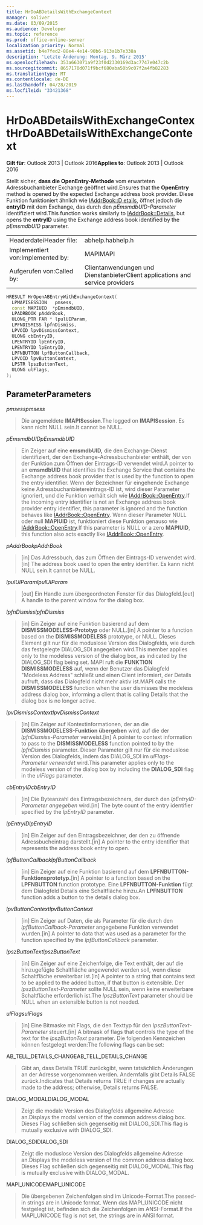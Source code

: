 ```yaml
---
title: HrDoABDetailsWithExchangeContext
manager: soliver
ms.date: 03/09/2015
ms.audience: Developer
ms.topic: reference
ms.prod: office-online-server
localization_priority: Normal
ms.assetid: b4e7fed2-88e4-4e14-90b6-913a1b7e338a
description: 'Letzte Änderung: Montag, 9. März 2015'
ms.openlocfilehash: 353a663071a9f23f0d2330169d3ac7747e047c2b
ms.sourcegitcommit: 8657170d071f9bcf680aba50b9c07f2a4fb82283
ms.translationtype: MT
ms.contentlocale: de-DE
ms.lasthandoff: 04/28/2019
ms.locfileid: "33421368"
---
```

# <a name="hrdoabdetailswithexchangecontext"></a><span data-ttu-id="dd3e4-103">HrDoABDetailsWithExchangeContext</span><span class="sxs-lookup"><span data-stu-id="dd3e4-103">HrDoABDetailsWithExchangeContext</span></span>

  
  
<span data-ttu-id="dd3e4-104">**Gilt für**: Outlook 2013 | Outlook 2016</span><span class="sxs-lookup"><span data-stu-id="dd3e4-104">**Applies to**: Outlook 2013 | Outlook 2016</span></span> 
  
<span data-ttu-id="dd3e4-105">Stellt sicher, **dass die OpenEntry-Methode** vom erwarteten Adressbuchanbieter Exchange geöffnet wird.</span><span class="sxs-lookup"><span data-stu-id="dd3e4-105">Ensures that the **OpenEntry** method is opened by the expected Exchange address book provider.</span></span> <span data-ttu-id="dd3e4-106">Diese Funktion funktioniert ähnlich wie [IAddrBook::D etails](iaddrbook-details.md), öffnet jedoch die **entryID** mit dem Exchange, das durch den _pEmsmdbUID-Parameter_ identifiziert wird.</span><span class="sxs-lookup"><span data-stu-id="dd3e4-106">This function works similarly to [IAddrBook::Details](iaddrbook-details.md), but opens the **entryID** using the Exchange address book identified by the  _pEmsmdbUID_ parameter.</span></span> 
  
|||
|:-----|:-----|
|<span data-ttu-id="dd3e4-107">Headerdatei</span><span class="sxs-lookup"><span data-stu-id="dd3e4-107">Header file:</span></span>  <br/> |<span data-ttu-id="dd3e4-108">abhelp.h</span><span class="sxs-lookup"><span data-stu-id="dd3e4-108">abhelp.h</span></span>  <br/> |
|<span data-ttu-id="dd3e4-109">Implementiert von:</span><span class="sxs-lookup"><span data-stu-id="dd3e4-109">Implemented by:</span></span>  <br/> |<span data-ttu-id="dd3e4-110">MAPI</span><span class="sxs-lookup"><span data-stu-id="dd3e4-110">MAPI</span></span>  <br/> |
|<span data-ttu-id="dd3e4-111">Aufgerufen von:</span><span class="sxs-lookup"><span data-stu-id="dd3e4-111">Called by:</span></span>  <br/> |<span data-ttu-id="dd3e4-112">Clientanwendungen und Dienstanbieter</span><span class="sxs-lookup"><span data-stu-id="dd3e4-112">Client applications and service providers</span></span>  <br/> |
   
```cpp
HRESULT HrOpenABEntryWithExchangeContext(
  LPMAPISESSION   pmsess,
  const MAPIUID  *pEmsmdbUID,
  LPADRBOOK pAddrBook,
  ULONG_PTR FAR * lpulUIParam,
  LPFNDISMISS lpfnDismiss,
  LPVOID lpvDismissContext,
  ULONG cbEntryID,
  LPENTRYID lpEntryID,
  LPENTRYID lpEntryID,
  LPFNBUTTON lpfButtonCallback,
  LPVOID lpvButtonContext,
  LPSTR lpszButtonText,
  ULONG ulFlags,
);
```

## <a name="parameters"></a><span data-ttu-id="dd3e4-113">Parameter</span><span class="sxs-lookup"><span data-stu-id="dd3e4-113">Parameters</span></span>

 <span data-ttu-id="dd3e4-114">_pmsess_</span><span class="sxs-lookup"><span data-stu-id="dd3e4-114">_pmsess_</span></span>
  
> <span data-ttu-id="dd3e4-115">Die angemeldete **IMAPISession**.</span><span class="sxs-lookup"><span data-stu-id="dd3e4-115">The logged on **IMAPISession**.</span></span> <span data-ttu-id="dd3e4-116">Es kann nicht NULL sein.</span><span class="sxs-lookup"><span data-stu-id="dd3e4-116">It cannot be NULL.</span></span>
    
 <span data-ttu-id="dd3e4-117">_pEmsmdbUID_</span><span class="sxs-lookup"><span data-stu-id="dd3e4-117">_pEmsmdbUID_</span></span>
  
> <span data-ttu-id="dd3e4-118">Ein Zeiger auf eine **emsmdbUID,** die den Exchange-Dienst identifiziert, der den Exchange-Adressbuchanbieter enthält, der von der Funktion zum Öffnen der Eintrags-ID verwendet wird.</span><span class="sxs-lookup"><span data-stu-id="dd3e4-118">A pointer to an **emsmdbUID** that identifies the Exchange Service that contains the Exchange address book provider that is used by the function to open the entry identifier.</span></span> <span data-ttu-id="dd3e4-119">Wenn der Bezeichner für eingehende Exchange keine Adressbuchanbietereintrags-ID ist, wird dieser Parameter ignoriert, und die Funktion verhält sich wie [IAddrBook::OpenEntry](iaddrbook-openentry.md).</span><span class="sxs-lookup"><span data-stu-id="dd3e4-119">If the incoming entry identifier is not an Exchange address book provider entry identifier, this parameter is ignored and the function behaves like [IAddrBook::OpenEntry](iaddrbook-openentry.md).</span></span> <span data-ttu-id="dd3e4-120">Wenn dieser Parameter NULL oder null **MAPIUID** ist, funktioniert diese Funktion genauso wie [IAddrBook::OpenEntry](iaddrbook-openentry.md).</span><span class="sxs-lookup"><span data-stu-id="dd3e4-120">If this parameter is NULL or a zero **MAPIUID**, this function also acts exactly like [IAddrBook::OpenEntry](iaddrbook-openentry.md).</span></span> 
    
 <span data-ttu-id="dd3e4-121">_pAddrBook_</span><span class="sxs-lookup"><span data-stu-id="dd3e4-121">_pAddrBook_</span></span>
  
> <span data-ttu-id="dd3e4-122">[in] Das Adressbuch, das zum Öffnen der Eintrags-ID verwendet wird.</span><span class="sxs-lookup"><span data-stu-id="dd3e4-122">[in] The address book used to open the entry identifier.</span></span> <span data-ttu-id="dd3e4-123">Es kann nicht NULL sein.</span><span class="sxs-lookup"><span data-stu-id="dd3e4-123">It cannot be NULL.</span></span>
    
 <span data-ttu-id="dd3e4-124">_lpulUIParam_</span><span class="sxs-lookup"><span data-stu-id="dd3e4-124">_lpulUIParam_</span></span>
  
> <span data-ttu-id="dd3e4-125">[out] Ein Handle zum übergeordneten Fenster für das Dialogfeld.</span><span class="sxs-lookup"><span data-stu-id="dd3e4-125">[out] A handle to the parent window for the dialog box.</span></span>
    
 <span data-ttu-id="dd3e4-126">_lpfnDismiss_</span><span class="sxs-lookup"><span data-stu-id="dd3e4-126">_lpfnDismiss_</span></span>
  
> <span data-ttu-id="dd3e4-127">[in] Ein Zeiger auf eine Funktion basierend auf dem **DISMISSMODELESS-Prototyp** oder NULL.</span><span class="sxs-lookup"><span data-stu-id="dd3e4-127">[in] A pointer to a function based on the **DISMISSMODELESS** prototype, or NULL.</span></span> <span data-ttu-id="dd3e4-128">Dieses Element gilt nur für die moduslose Version des Dialogfelds, wie durch das festgelegte DIALOG_SDI angegeben wird.</span><span class="sxs-lookup"><span data-stu-id="dd3e4-128">This member applies only to the modeless version of the dialog box, as indicated by the DIALOG_SDI flag being set.</span></span> <span data-ttu-id="dd3e4-129">MAPI ruft die **FUNKTION DISMISSMODELESS** auf, wenn der Benutzer das Dialogfeld "Modeless Address" schließt und einen Client informiert, der Details aufruft, dass das Dialogfeld nicht mehr aktiv ist.</span><span class="sxs-lookup"><span data-stu-id="dd3e4-129">MAPI calls the **DISMISSMODELESS** function when the user dismisses the modeless address dialog box, informing a client that is calling Details that the dialog box is no longer active.</span></span> 
    
 <span data-ttu-id="dd3e4-130">_lpvDismissContext_</span><span class="sxs-lookup"><span data-stu-id="dd3e4-130">_lpvDismissContext_</span></span>
  
> <span data-ttu-id="dd3e4-131">[in] Ein Zeiger auf Kontextinformationen, der an die **DISMISSMODELESS-Funktion übergeben** wird, auf die der  _lpfnDismiss-Parameter_ verweist.</span><span class="sxs-lookup"><span data-stu-id="dd3e4-131">[in] A pointer to context information to pass to the **DISMISSMODELESS** function pointed to by the  _lpfnDismiss_ parameter.</span></span> <span data-ttu-id="dd3e4-132">Dieser Parameter gilt nur für die moduslose Version  des Dialogfelds, indem das DIALOG_SDI im _ulFlags-Parameter verwendet_ wird.</span><span class="sxs-lookup"><span data-stu-id="dd3e4-132">This parameter applies only to the modeless version of the dialog box by including the **DIALOG_SDI** flag in the  _ulFlags_ parameter.</span></span> 
    
 <span data-ttu-id="dd3e4-133">_cbEntryID_</span><span class="sxs-lookup"><span data-stu-id="dd3e4-133">_cbEntryID_</span></span>
  
> <span data-ttu-id="dd3e4-134">[in] Die Byteanzahl des Eintragsbezeichners, der durch den  _lpEntryID-Parameter angegeben_ wird.</span><span class="sxs-lookup"><span data-stu-id="dd3e4-134">[in] The byte count of the entry identifier specified by the  _lpEntryID_ parameter.</span></span> 
    
 <span data-ttu-id="dd3e4-135">_lpEntryID_</span><span class="sxs-lookup"><span data-stu-id="dd3e4-135">_lpEntryID_</span></span>
  
> <span data-ttu-id="dd3e4-136">[in] Ein Zeiger auf den Eintragsbezeichner, der den zu öffnende Adressbucheintrag darstellt.</span><span class="sxs-lookup"><span data-stu-id="dd3e4-136">[in] A pointer to the entry identifier that represents the address book entry to open.</span></span>
    
 <span data-ttu-id="dd3e4-137">_lpfButtonCallback_</span><span class="sxs-lookup"><span data-stu-id="dd3e4-137">_lpfButtonCallback_</span></span>
  
> <span data-ttu-id="dd3e4-138">[in] Ein Zeiger auf eine Funktion basierend auf dem **LPFNBUTTON-Funktionsprototyp.**</span><span class="sxs-lookup"><span data-stu-id="dd3e4-138">[in] A pointer to a function based on the **LPFNBUTTON** function prototype.</span></span> <span data-ttu-id="dd3e4-139">Eine **LPFNBUTTON-Funktion** fügt dem Dialogfeld Details eine Schaltfläche hinzu.</span><span class="sxs-lookup"><span data-stu-id="dd3e4-139">An **LPFNBUTTON** function adds a button to the details dialog box.</span></span> 
    
 <span data-ttu-id="dd3e4-140">_lpvButtonContext_</span><span class="sxs-lookup"><span data-stu-id="dd3e4-140">_lpvButtonContext_</span></span>
  
> <span data-ttu-id="dd3e4-141">[in] Ein Zeiger auf Daten, die als Parameter für die durch den  _lpfButtonCallback-Parameter_ angegebene Funktion verwendet wurden.</span><span class="sxs-lookup"><span data-stu-id="dd3e4-141">[in] A pointer to data that was used as a parameter for the function specified by the  _lpfButtonCallback_ parameter.</span></span> 
    
 <span data-ttu-id="dd3e4-142">_lpszButtonText_</span><span class="sxs-lookup"><span data-stu-id="dd3e4-142">_lpszButtonText_</span></span>
  
> <span data-ttu-id="dd3e4-143">[in] Ein Zeiger auf eine Zeichenfolge, die Text enthält, der auf die hinzugefügte Schaltfläche angewendet werden soll, wenn diese Schaltfläche erweiterbar ist.</span><span class="sxs-lookup"><span data-stu-id="dd3e4-143">[in] A pointer to a string that contains text to be applied to the added button, if that button is extensible.</span></span> <span data-ttu-id="dd3e4-144">Der  _lpszButtonText-Parameter_ sollte NULL sein, wenn keine erweiterbare Schaltfläche erforderlich ist.</span><span class="sxs-lookup"><span data-stu-id="dd3e4-144">The  _lpszButtonText_ parameter should be NULL when an extensible button is not needed.</span></span> 
    
 <span data-ttu-id="dd3e4-145">_ulFlags_</span><span class="sxs-lookup"><span data-stu-id="dd3e4-145">_ulFlags_</span></span>
  
> <span data-ttu-id="dd3e4-146">[in] Eine Bitmaske mit Flags, die den Texttyp für den  _lpszButtonText-Parameter_ steuert.</span><span class="sxs-lookup"><span data-stu-id="dd3e4-146">[in] A bitmask of flags that controls the type of the text for the  _lpszButtonText_ parameter.</span></span> <span data-ttu-id="dd3e4-147">Die folgenden Kennzeichen können festgelegt werden:</span><span class="sxs-lookup"><span data-stu-id="dd3e4-147">The following flags can be set:</span></span> 
    
<span data-ttu-id="dd3e4-148">AB_TELL_DETAILS_CHANGE</span><span class="sxs-lookup"><span data-stu-id="dd3e4-148">AB_TELL_DETAILS_CHANGE</span></span>
  
> <span data-ttu-id="dd3e4-149">Gibt an, dass Details TRUE zurückgibt, wenn tatsächlich Änderungen an der Adresse vorgenommen werden. Andernfalls gibt Details FALSE zurück.</span><span class="sxs-lookup"><span data-stu-id="dd3e4-149">Indicates that Details returns TRUE if changes are actually made to the address; otherwise, Details returns FALSE.</span></span>
    
<span data-ttu-id="dd3e4-150">DIALOG_MODAL</span><span class="sxs-lookup"><span data-stu-id="dd3e4-150">DIALOG_MODAL</span></span>
  
> <span data-ttu-id="dd3e4-151">Zeigt die modale Version des Dialogfelds allgemeine Adresse an.</span><span class="sxs-lookup"><span data-stu-id="dd3e4-151">Displays the modal version of the common address dialog box.</span></span> <span data-ttu-id="dd3e4-152">Dieses Flag schließen sich gegenseitig mit DIALOG_SDI.</span><span class="sxs-lookup"><span data-stu-id="dd3e4-152">This flag is mutually exclusive with DIALOG_SDI.</span></span>
    
<span data-ttu-id="dd3e4-153">DIALOG_SDI</span><span class="sxs-lookup"><span data-stu-id="dd3e4-153">DIALOG_SDI</span></span>
  
> <span data-ttu-id="dd3e4-154">Zeigt die moduslose Version des Dialogfelds allgemeine Adresse an.</span><span class="sxs-lookup"><span data-stu-id="dd3e4-154">Displays the modeless version of the common address dialog box.</span></span> <span data-ttu-id="dd3e4-155">Dieses Flag schließen sich gegenseitig mit DIALOG_MODAL.</span><span class="sxs-lookup"><span data-stu-id="dd3e4-155">This flag is mutually exclusive with DIALOG_MODAL.</span></span>
    
<span data-ttu-id="dd3e4-156">MAPI_UNICODE</span><span class="sxs-lookup"><span data-stu-id="dd3e4-156">MAPI_UNICODE</span></span>
  
> <span data-ttu-id="dd3e4-157">Die übergebenen Zeichenfolgen sind im Unicode-Format.</span><span class="sxs-lookup"><span data-stu-id="dd3e4-157">The passed-in strings are in Unicode format.</span></span> <span data-ttu-id="dd3e4-158">Wenn das MAPI_UNICODE nicht festgelegt ist, befinden sich die Zeichenfolgen im ANSI-Format.</span><span class="sxs-lookup"><span data-stu-id="dd3e4-158">If the MAPI_UNICODE flag is not set, the strings are in ANSI format.</span></span>
    

